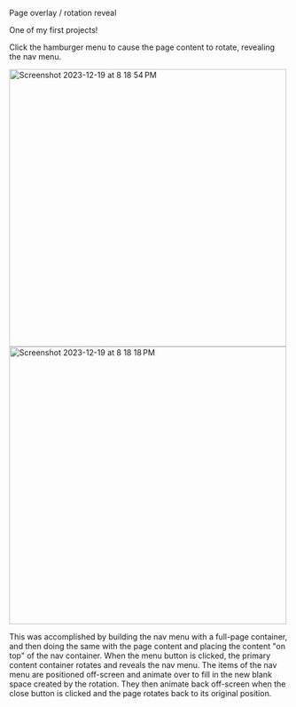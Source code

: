 Page overlay / rotation reveal

One of my first projects!

Click the hamburger menu to cause the page content to rotate, revealing the nav menu.

<img width="500" alt="Screenshot 2023-12-19 at 8 18 54 PM" src="https://github.com/m-wheeler-dev/rotate/assets/105622101/8c352a24-2f52-493b-8768-ffc3f63b9054">

<img width="500" alt="Screenshot 2023-12-19 at 8 18 18 PM" src="https://github.com/m-wheeler-dev/rotate/assets/105622101/e64e88a3-2a86-49c9-a4cf-98a6c8efaa9b">

This was accomplished by building the nav menu with a full-page container, and then doing the same with the page content and placing the content "on top" of the nav container. 
When the menu button is clicked, the primary content container rotates and reveals the nav menu.
The items of the nav menu are positioned off-screen and animate over to fill in the new blank space created by the rotation.
They then animate back off-screen when the close button is clicked and the page rotates back to its original position.
